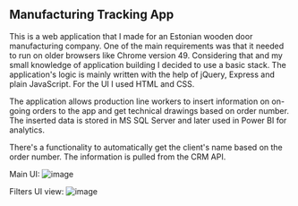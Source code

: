 Manufacturing Tracking App
--------------------------

This is a web application that I made for an Estonian wooden door manufacturing company.
One of the main requirements was that it needed to run on older browsers like Chrome version 49.
Considering that and my small knowledge of application building I decided to use a basic stack.
The application's logic is mainly written with the help of jQuery, Express and plain JavaScript.
For the UI I used HTML and CSS.

The application allows production line workers to insert information on on-going orders to the app 
and get technical drawings based on order number. The inserted data is stored in MS SQL Server and
later used in Power BI for analytics.

There's a functionality to automatically get the client's name based on the order number.
The information is pulled from the CRM API.

Main UI:
![image](https://github.com/aretaleks/manufacturing-tracking-app/assets/31519197/01676b1a-9069-41cc-91ac-01b3310804ba)

Filters UI view:
![image](https://github.com/aretaleks/manufacturing-tracking-app/assets/31519197/5ff97b9b-5c13-4e10-bbdf-8c99f04754f3)


